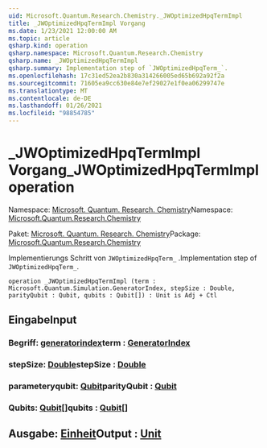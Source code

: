 ```yaml
---
uid: Microsoft.Quantum.Research.Chemistry._JWOptimizedHpqTermImpl
title: _JWOptimizedHpqTermImpl Vorgang
ms.date: 1/23/2021 12:00:00 AM
ms.topic: article
qsharp.kind: operation
qsharp.namespace: Microsoft.Quantum.Research.Chemistry
qsharp.name: _JWOptimizedHpqTermImpl
qsharp.summary: Implementation step of `JWOptimizedHpqTerm_`.
ms.openlocfilehash: 17c31ed52ea2b830a314266005ed65b692a92f2a
ms.sourcegitcommit: 71605ea9cc630e84e7ef29027e1f0ea06299747e
ms.translationtype: MT
ms.contentlocale: de-DE
ms.lasthandoff: 01/26/2021
ms.locfileid: "98854785"
---
```

# <a name="_jwoptimizedhpqtermimpl-operation"></a><span data-ttu-id="66bc1-102">_JWOptimizedHpqTermImpl Vorgang</span><span class="sxs-lookup"><span data-stu-id="66bc1-102">_JWOptimizedHpqTermImpl operation</span></span>

<span data-ttu-id="66bc1-103">Namespace: [Microsoft. Quantum. Research. Chemistry](xref:Microsoft.Quantum.Research.Chemistry)</span><span class="sxs-lookup"><span data-stu-id="66bc1-103">Namespace: [Microsoft.Quantum.Research.Chemistry](xref:Microsoft.Quantum.Research.Chemistry)</span></span>

<span data-ttu-id="66bc1-104">Paket: [Microsoft. Quantum. Research. Chemistry](https://nuget.org/packages/Microsoft.Quantum.Research.Chemistry)</span><span class="sxs-lookup"><span data-stu-id="66bc1-104">Package: [Microsoft.Quantum.Research.Chemistry](https://nuget.org/packages/Microsoft.Quantum.Research.Chemistry)</span></span>


<span data-ttu-id="66bc1-105">Implementierungs Schritt von `JWOptimizedHpqTerm_` .</span><span class="sxs-lookup"><span data-stu-id="66bc1-105">Implementation step of `JWOptimizedHpqTerm_`.</span></span>

```qsharp
operation _JWOptimizedHpqTermImpl (term : Microsoft.Quantum.Simulation.GeneratorIndex, stepSize : Double, parityQubit : Qubit, qubits : Qubit[]) : Unit is Adj + Ctl
```


## <a name="input"></a><span data-ttu-id="66bc1-106">Eingabe</span><span class="sxs-lookup"><span data-stu-id="66bc1-106">Input</span></span>

### <a name="term--generatorindex"></a><span data-ttu-id="66bc1-107">Begriff: [generatorindex](xref:Microsoft.Quantum.Simulation.GeneratorIndex)</span><span class="sxs-lookup"><span data-stu-id="66bc1-107">term : [GeneratorIndex](xref:Microsoft.Quantum.Simulation.GeneratorIndex)</span></span>




### <a name="stepsize--double"></a><span data-ttu-id="66bc1-108">stepSize: [Double](xref:microsoft.quantum.lang-ref.double)</span><span class="sxs-lookup"><span data-stu-id="66bc1-108">stepSize : [Double](xref:microsoft.quantum.lang-ref.double)</span></span>




### <a name="parityqubit--qubit"></a><span data-ttu-id="66bc1-109">parameteryqubit: [Qubit](xref:microsoft.quantum.lang-ref.qubit)</span><span class="sxs-lookup"><span data-stu-id="66bc1-109">parityQubit : [Qubit](xref:microsoft.quantum.lang-ref.qubit)</span></span>




### <a name="qubits--qubit"></a><span data-ttu-id="66bc1-110">Qubits: [Qubit](xref:microsoft.quantum.lang-ref.qubit)[]</span><span class="sxs-lookup"><span data-stu-id="66bc1-110">qubits : [Qubit](xref:microsoft.quantum.lang-ref.qubit)[]</span></span>





## <a name="output--unit"></a><span data-ttu-id="66bc1-111">Ausgabe: [Einheit](xref:microsoft.quantum.lang-ref.unit)</span><span class="sxs-lookup"><span data-stu-id="66bc1-111">Output : [Unit](xref:microsoft.quantum.lang-ref.unit)</span></span>

